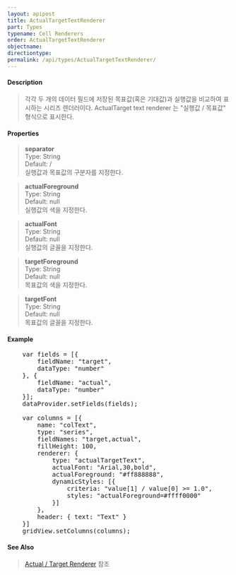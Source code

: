 ```yaml
---
layout: apipost
title: ActualTargetTextRenderer
part: Types
typename: Cell Renderers
order: ActualTargetTextRenderer
objectname: 
directiontype: 
permalink: /api/types/ActualTargetTextRenderer/
---
```


#### Description

> 각각 두 개의 데이터 필드에 저장된 목표값(혹은 기대값)과 실행값을 비교하여 표시하는 시리즈 렌더러이다. 
> ActualTarget text renderer 는 "실행값 / 목표값" 형식으로 표시한다.

#### Properties

> **separator**  
> Type: String  
> Default: /  
> 실행값과 목표값의 구분자를 지정한다.  

> **actualForeground**  
> Type: String  
> Default: null  
> 실행값의 색을 지정한다.  

> **actualFont**  
> Type: String  
> Default: null  
> 실행값의 글꼴을 지정한다.  

> **targetForeground**  
> Type: String  
> Default: null  
> 목표값의 색을 지정한다.  

> **targetFont**  
> Type: String  
> Default: null  
> 목표값의 글꼴을 지정한다.  


#### Example  

<pre class="prettyprint">
	var fields = [{
	    fieldName: "target",
	    dataType: "number"
	}, {
	    fieldName: "actual",
	    dataType: "number"
	}];
	dataProvider.setFields(fields);
	
	var columns = [{
	    name: "colText",
        type: "series",
        fieldNames: "target,actual",
        fillHeight: 100,
        renderer: {
            type: "actualTargetText",
            actualFont: "Arial,30,bold",
            actualForeground: "#ff888888",
            dynamicStyles: [{
                criteria: "value[1] / value[0] >= 1.0",
                styles: "actualForeground=#ffff0000"
            }]
        },
        header: { text: "Text" }
	}]
	gridView.setColumns(columns);
</pre>

#### See Also

> [Actual / Target Renderer](http://demo.realgrid.com/Demo/ActualTargetRenderer) 참조  